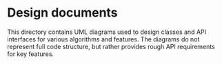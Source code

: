 # Design documents

This directory contains UML diagrams used to design classes and API interfaces for various algorithms and features. The
diagrams do not represent full code structure, but rather provides rough API requirements for key features.
